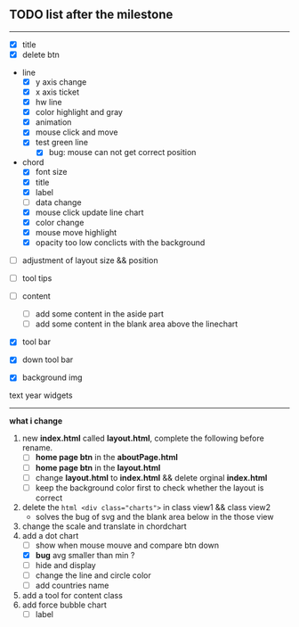 ## TODO list after the milestone
----
- [x] title
- [x] delete btn 
- line
  - [x] y axis change
  - [x] x axis ticket
  - [x] hw line
  - [x] color highlight and gray
  - [x] animation
  - [x] mouse click and move
  - [x] test green line
    - [x] bug: mouse can not get correct position
- chord
  - [X] font size
  - [X] title
  - [X] label
  - [ ] data change
  - [x] mouse click update line chart
  - [x] color change
  - [x] mouse move highlight
  - [x] opacity too low conclicts with the background
- [ ] adjustment of layout size && position
- [ ] tool tips
- [ ] content
  - [ ] add some content in the aside part
  - [ ] add some content in the blank area above the linechart 
- [x] tool bar
- [x] down tool bar
- [x] background img
 

text
year widgets


-----
**what i change**
1. new **index.html** called **layout.html**, complete the following before rename.
   - [ ] **home page btn** in the **aboutPage.html**
   - [ ] **home page btn** in the **layout.html**
   - [ ] change **layout.html** to **index.html** && delete orginal **index.html**
   - [ ] keep the background color first to check whether the layout is correct

2. delete the ```html <div class="charts">```  in class view1 && class view2 
   - solves the bug of svg and the blank area below in the those view
3. change the scale and translate in chordchart 
4. add a dot chart
   - [ ] show when mouse mouve and compare btn down
   - [x] **bug** avg smaller than min ?
   - [ ] hide and display
   - [ ] change the line and circle color
   - [ ] add countries name
5. add a tool for content class
6. add force bubble chart
   - [ ] label